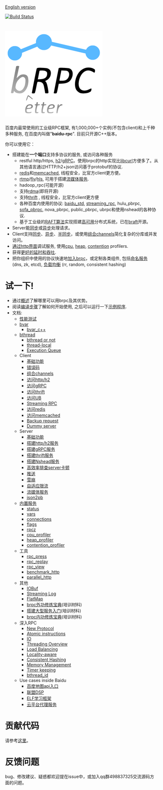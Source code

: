 [English version](README.md)

[![Build Status](https://travis-ci.org/brpc/brpc.svg?branch=master)](https://travis-ci.org/brpc/brpc)

# ![brpc](docs/images/logo.png)

百度内最常使用的工业级RPC框架, 有1,000,000+个实例(不包含client)和上千种多种服务, 在百度内叫做"**baidu-rpc**". 目前只开源C++版本。

你可以使用它：

* 搭建能在**一个端口**支持多协议的服务, 或访问各种服务
  * restful http/https, [h2](https://http2.github.io/http2-spec)/[gRPC](https://grpc.io)。使用brpc的http实现比[libcurl](https://curl.haxx.se/libcurl/)方便多了。从其他语言通过HTTP/h2+json访问基于protobuf的协议.
  * [redis](docs/cn/redis_client.md)和[memcached](docs/cn/memcache_client.md), 线程安全，比官方client更方便。
  * [rtmp](https://github.com/brpc/brpc/blob/master/src/brpc/rtmp.h)/[flv](https://en.wikipedia.org/wiki/Flash_Video)/[hls](https://en.wikipedia.org/wiki/HTTP_Live_Streaming), 可用于搭建[流媒体服务](https://github.com/brpc/media-server).
  * hadoop_rpc(可能开源)
  * 支持[rdma](https://en.wikipedia.org/wiki/Remote_direct_memory_access)(即将开源)
  * 支持[thrift](docs/cn/thrift.md) , 线程安全，比官方client更方便
  * 各种百度内使用的协议: [baidu_std](docs/cn/baidu_std.md), [streaming_rpc](docs/cn/streaming_rpc.md), hulu_pbrpc, [sofa_pbrpc](https://github.com/baidu/sofa-pbrpc), nova_pbrpc, public_pbrpc, ubrpc和使用nshead的各种协议.
  * 基于工业级的[RAFT算法](https://raft.github.io)实现搭建[高可用](https://en.wikipedia.org/wiki/High_availability)分布式系统，已在[braft](https://github.com/brpc/braft)开源。
* Server能[同步](docs/cn/server.md)或[异步](docs/cn/server.md#异步service)处理请求。
* Client支持[同步](docs/cn/client.md#同步访问)、[异步](docs/cn/client.md#异步访问)、[半同步](docs/cn/client.md#半同步)，或使用[组合channels](docs/cn/combo_channel.md)简化复杂的分库或并发访问。
* [通过http界面](docs/cn/builtin_service.md)调试服务, 使用[cpu](docs/cn/cpu_profiler.md), [heap](docs/cn/heap_profiler.md), [contention](docs/cn/contention_profiler.md) profilers.
* 获得[更好的延时和吞吐](docs/cn/overview.md#更好的延时和吞吐).
* 把你组织中使用的协议快速地[加入brpc](docs/cn/new_protocol.md)，或定制各类组件, 包括[命名服务](docs/cn/load_balancing.md#命名服务) (dns, zk, etcd), [负载均衡](docs/cn/load_balancing.md#负载均衡) (rr, random, consistent hashing)

# 试一下!

* 通过[概述](docs/cn/overview.md)了解哪里可以用brpc及其优势。
* 阅读[编译步骤](docs/cn/getting_started.md)了解如何开始使用, 之后可以运行一下[示例程序](https://github.com/brpc/brpc/tree/master/example/).
* 文档:
  * [性能测试](docs/cn/benchmark.md)
  * [bvar](docs/cn/bvar.md)
    * [bvar_c++](docs/cn/bvar_c++.md)
  * [bthread](docs/cn/bthread.md)
    * [bthread or not](docs/cn/bthread_or_not.md)
    * [thread-local](docs/cn/thread_local.md)
    * [Execution Queue](docs/cn/execution_queue.md)
  * Client
    * [基础功能](docs/cn/client.md)
    * [错误码](docs/cn/error_code.md)
    * [组合channels](docs/cn/combo_channel.md)
    * [访问http/h2](docs/cn/http_client.md)
    * [访问gRPC](docs/cn/http_derivatives.md#h2grpc)
    * [访问thrift](docs/cn/thrift.md#client端访问thrift-server)
    * [访问UB](docs/cn/ub_client.md)
    * [Streaming RPC](docs/cn/streaming_rpc.md)
    * [访问redis](docs/cn/redis_client.md)
    * [访问memcached](docs/cn/memcache_client.md)
    * [Backup request](docs/cn/backup_request.md)
    * [Dummy server](docs/cn/dummy_server.md)
  * Server
    * [基础功能](docs/cn/server.md)
    * [搭建http/h2服务](docs/cn/http_service.md)
    * [搭建gRPC服务](docs/cn/http_derivatives.md#h2grpc)
    * [搭建thrift服务](docs/cn/thrift.md#server端处理thrift请求)
    * [搭建Nshead服务](docs/cn/nshead_service.md)
    * [高效率排查server卡顿](docs/cn/server_debugging.md)
    * [推送](docs/cn/server_push.md)
    * [雪崩](docs/cn/avalanche.md)
    * [自适应限流](docs/cn/auto_concurrency_limiter.md)
    * [流媒体服务](https://github.com/brpc/media-server)
    * [json2pb](docs/cn/json2pb.md)
  * [内置服务](docs/cn/builtin_service.md)
    * [status](docs/cn/status.md)
    * [vars](docs/cn/vars.md)
    * [connections](docs/cn/connections.md)
    * [flags](docs/cn/flags.md)
    * [rpcz](docs/cn/rpcz.md)
    * [cpu_profiler](docs/cn/cpu_profiler.md)
    * [heap_profiler](docs/cn/heap_profiler.md)
    * [contention_profiler](docs/cn/contention_profiler.md)
  * 工具
    * [rpc_press](docs/cn/rpc_press.md)
    * [rpc_replay](docs/cn/rpc_replay.md)
    * [rpc_view](docs/cn/rpc_view.md)
    * [benchmark_http](docs/cn/benchmark_http.md)
    * [parallel_http](docs/cn/parallel_http.md)
  * 其他
    * [IOBuf](docs/cn/iobuf.md)
    * [Streaming Log](docs/cn/streaming_log.md)
    * [FlatMap](docs/cn/flatmap.md)
    * [brpc外功修炼宝典](docs/cn/brpc_intro.pptx)(培训材料)
    * [搭建大型服务入门](docs/en/tutorial_on_building_services.pptx)(培训材料)
    * [brpc内功修炼宝典](docs/en/brpc_internal.pptx)(培训材料)
  * 深入RPC
    * [New Protocol](docs/cn/new_protocol.md)
    * [Atomic instructions](docs/cn/atomic_instructions.md)
    * [IO](docs/cn/io.md)
    * [Threading Overview](docs/cn/threading_overview.md)
    * [Load Balancing](docs/cn/load_balancing.md)
    * [Locality-aware](docs/cn/lalb.md)
    * [Consistent Hashing](docs/cn/consistent_hashing.md)
    * [Memory Management](docs/cn/memory_management.md)
    * [Timer keeping](docs/cn/timer_keeping.md)
    * [bthread_id](docs/cn/bthread_id.md)
  * Use cases inside Baidu
    * [百度地图api入口](docs/cn/case_apicontrol.md)
    * [联盟DSP](docs/cn/case_baidu_dsp.md)
    * [ELF学习框架](docs/cn/case_elf.md)
    * [云平台代理服务](docs/cn/case_ubrpc.md)

# 贡献代码

请参考[这里](CONTRIBUTING.md#chinese-version)。

# 反馈问题

bug、修改建议、疑惑都欢迎提在issue中，或加入qq群498837325交流源码方面的问题。
